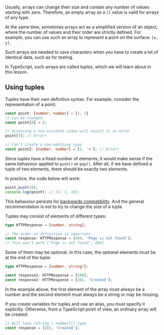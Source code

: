 
Usually, arrays can change their size and contain any number of values starting with zero. Therefore, an empty array as a `[]` value is valid for arrays of any type.

At the same time, sometimes arrays act as a simplified version of an object, where the number of values and their order are strictly defined. For example, you can use such an array to represent a point on the surface: `[x, y]`.

Such arrays are needed to save characters when you have to create a lot of identical data, such as for testing.

In TypeScript, such arrays are called tuples, which we will learn about in this lesson.

## Using tuples

Tuples have their own definition syntax. For example, consider the representation of a point:

```typescript
const point: [number, number] = [1, 3]
// Can be changed
const point[0] = 4;

// Accessing a non-existent index will result in an error
point[3]; // Error!

// Can't create a non-matching type
const point2: [number, number] = [1, 'x']; // Error!
```

Since tuples have a fixed number of elements, it would make sense if the same behaviour applied to `push()` or `pop()`. After all, if we have defined a tuple of two elements, there should be exactly two elements.

In practice, the code below will work:

```typescript
point.push(10);
console.log(point); // [4, 3, 10];
```

This behaviour persists for [backwards compatibility](https://stackoverflow.com/questions/64069552/typescript-array-push-method-cant-catch-a-tuple-type-of-the-array). And the general recommendation is not to try to change the size of a tuple.

Tuples may consist of elements of different types:

```typescript
type HTTPResponse = [number, string];

// The order of definition is important
const response: HTTPResponse = [404, 'Page is not found'];
// This won't work ['Page is not found', 404]
```

Some of them may be optional. In this case, the optional elements must be at the end of the tuple:

```typescript
type HTTPResponse = [number, string?];

const response1: HTTPResponse = [500];
const response2: HTTPResponse = [201, 'Created'];
```

In the example above, the first element of the array must always be a number and the second element must always be a string or may be missing.

If you create variables for tuples and use an alias, you must specify it explicitly. Otherwise, from a TypeScript point of view, an ordinary array will be created:

```typescript
// Will have (string | number)[] type
const response = [201, 'Created'];
```
